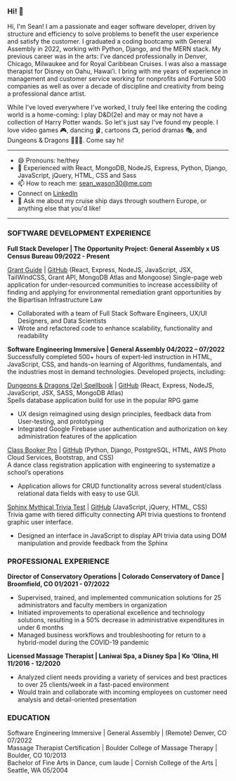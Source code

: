### Hi! 👋

Hi, I'm Sean! I am a passionate and eager software developer, driven by structure and efficiency to solve problems to benefit the user experience and satisfy the customer. I graduated a coding bootcamp with General Assembly in 2022, working with Python, Django, and the MERN stack. My previous career was in the arts: I’ve danced professionally in Denver, Chicago, Milwaukee and for Royal Caribbean Cruises. I was also a massage therapist for Disney on Oahu, Hawai’i. I bring with me years of experience in management and customer service working for nonprofits and Fortune 500 companies as well as over a decade of discipline and creativity from being a professional dance artist.

While I've loved everywhere I've worked, I truly feel like entering the coding world is a home-coming: I play D&D(2e) and may or may not have a collection of Harry Potter wands. So let's just say I've found my people. I love video games 🎮, dancing 🩰, cartoons 📺, period dramas 🎭, and Dungeons & Dragons 🧙🏻‍♂️. Come say hi!
______________________________________________________

- 😄 Pronouns: he/they
- 🌱 Experienced with React, MongoDB, NodeJS, Express, Python, Django, JavaScript, jQuery, HTML, CSS and Sass
- 📫 How to reach me: sean_wason30@me.com
- Connect on [LinkedIn](https://www.linkedin.com/in/sean-watson30/)
- 💬 Ask me about my cruise ship days through southern Europe, or anything else that you'd like!
______________________________________________________

### SOFTWARE DEVELOPMENT EXPERIENCE

**Full Stack Developer  |  The Opportunity Project: General Assembly x US Census Bureau         09/2022 - Present** <br/>

[Grant Guide](https://grantguide.herokuapp.com/)  |  [GitHub](https://github.com/sean-watson30/grant-access)  (React, Express, NodeJS, JavaScript, JSX, TailWindCSS, Grant API, MongoDB Atlas and Mongoose)
Single-page web application for under-resourced communities to increase accessibility of finding and applying for environmental remediation grant opportunities by the Bipartisan Infrastructure Law
* Collaborated with a team of Full Stack Software Engineers, UX/UI Designers, and Data Scientists 
* Wrote and refactored code to enhance scalability, functionality and readability

**Software Engineering Immersive | General Assembly 					             04/2022 – 07/2022** <br/>
Successfully completed 500+ hours of expert-led instruction in HTML, JavaScript, CSS, and hands-on learning of Algorithms, fundamentals, and the industries most in demand technologies. Developed projects, including:

[Dungeons & Dragons (2e) Spellbook](https://dndspellbook.netlify.app/) |  [GitHub](https://github.com/sean-watson30/spellbook-react-frontend)  (React, Express, NodeJS, JavaScript, JSX, SASS, MongoDB Atlas) <br/>
Spells database application build for use in the popular RPG game 
* UX design reimagined using design principles, feedback data from User-testing, and prototyping
* Integrated Google Firebase user authentication and authorization on key administration features of the application

[Class Booker Pro](https://class-booker-pro.herokuapp.com/)  |  [GitHub](https://github.com/sean-watson30/class-register)  (Python, Django, PostgreSQL, HTML, AWS Photo Cloud Services, Bootstrap, and CSS) <br/>
A dance class registration application with engineering to systematize a school’s operations
* Application allows for CRUD functionality across several student/class relational data fields with easy to use GUI. 

[Sphinx Mythical Trivia Test](https://chimerical-gaufre-e1405c.netlify.app/)  |  [GitHub](https://github.com/sean-watson30/Unit-1-Project) (JavaScript, jQuery, HTML, CSS) <br/>
Trivia game with tiered difficulty connecting API trivia questions to frontend graphic user interface. 
* Designed an interface in JavaScript to display API trivia data using DOM manipulation and provide feedback from the Sphinx

### PROFESSIONAL EXPERIENCE

**Director of Conservatory Operations  |  Colorado Conservatory of Dance | Broomfield, CO		              01/2021 - 07/2022** <br/>
* Supervised, trained, and implemented communication solutions for 25 administrators and faculty members in organization
* Initiated improvements to operational excellence and technology solutions, resulting in a 50% decrease in administrative expenditures in under 6 months
* Managed business workflows and troubleshooting for return to a hybrid-model during the COVID-19 pandemic

**Licensed Massage Therapist  |  Laniwai Spa, a Disney Spa | Ko ‘Olina, HI	11/2016 - 12/2020** <br/>
* Analyzed client needs providing a variety of services and best practices to over 25 clients/week in a fast-paced environment
* Would train and collaborate with incoming employees on customer need analysis and detail-oriented presentation

### EDUCATION

Software Engineering Immersive  |  General Assembly  |  (Remote)  Denver, CO  	07/2022 <br/>
Massage Therapist Certification  |  Boulder College of Massage Therapy  |  Boulder, CO               	 10/2013 <br/>
Bachelor of Fine Arts in Dance, cum laude  |  Cornish College of the Arts  |  Seattle, WA 	 05/2004
